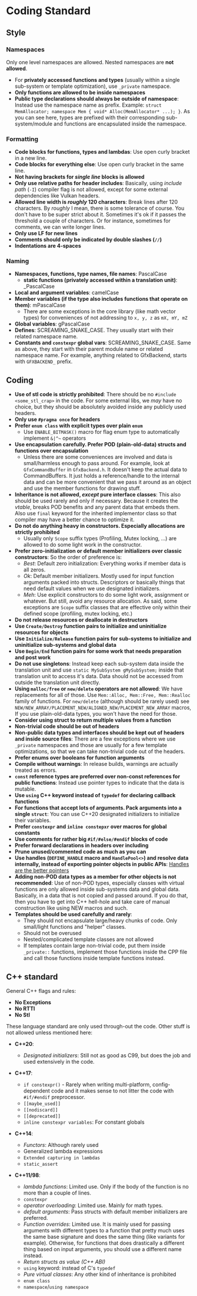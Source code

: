 # Coding Standard

## Style
### Namespaces
Only one level namespaces are allowed. Nested namespaces are **not allowed**. 
- For **privately accessed functions and types** (usually within a single sub-system or template optimization), use `_private` namespace.
- **Only functions are allowed to be inside namespaces**
- **Public type declarations should always be outside of namespace**: Instead use the namespace name as prefix. Example: `struct MemAllocator; namespace Mem { void* Alloc(MemAllocator* ...); }`. As you can see here, types are prefixed with their corresponding sub-system/module and functions are encapsulated inside the namespace.

### Formatting
- **Code blocks for functions, types and lambdas**: Use open curly bracket in a new line.
- **Code blocks for everything else**: Use open curly bracket in the same line.
- **Not having brackets for *single line* blocks is allowed**
- **Only use relative paths for header includes**: Basically, using *include path* (`-I`) compiler flag is not allowed, except for some external dependencies like Vulkan headers.
- **Allowed line width is *roughly* 120 characters**: Break lines after 120 characters. By *roughly* I mean, there is some tolerance of course. You don't have to be super strict about it. Sometimes it's ok if it passes the threshold a couple of characters. Or for instance, sometimes for comments, we can write longer lines.
- **Only use LF for new lines**
- **Comments should only be indicated by double slashes (`//`)**
- **Indentations are 4-spaces**

### Naming
- **Namespaces, functions, type names, file names**: PascalCase
    - **static functions (privately accessed within a translation unit)**: _PascalCase
- **Local and argument variables**: camelCase
- **Member variables (if the type also includes functions that operate on them)**: mPascalCase
    - There are some exceptions in the core library (like math vector types) for conveniences of not addressing to `x, y, z` as `mX, mY, mZ`
- **Global variables**: gPascalCase
- **Defines**: SCREAMING_SNAKE_CASE. They usually start with their related namespace name. 
- **Constants and `constexpr` global vars**: SCREAMING_SNAKE_CASE. Same as above, they start with their parent module name or related namespace name. For example, anything related to GfxBackend, starts with `GFXBACKEND_` prefix.

## Coding 
- **Use of stl code is strictly prohibited**: There should be no `#include <some_stl_crap>` in the code. For some external libs, we *may* have no choice, but they should be absolutely avoided inside any publicly used headers.
- **Only use `#pragma once` for headers**
- **Prefer `enum class` with explicit types over plain `enum`**
    - Use `ENABLE_BITMASK()` macro for flag enum type to automatically implement `&|^~` operators
- **Use encapsulation carefully. Prefer POD (plain-old-data) structs and functions over encapsulation**
    - Unless there are some conveniences are involved and data is small/harmless enough to pass around. For example, look at `GfxCommandBuffer` in `GfxBackend.h`. It doesn't keep the actual data to CommandBuffers. It just holds a reference/handle to the internal data and can be more convenient that we pass it around as an object and use the member functions for drawing stuff. 
- **Inheritance is not allowed, *except* pure interface classes**: This also should be used rarely and only if necessary. Because it creates the *vtable*, breaks POD benefits and any parent data that embeds them. Also use `final` keyword for the inherited implementor class so that compiler may have a better chance to optimize it. 
- **Do not do anything heavy in constructors. Especially allocations are strictly prohibited**
    - Usually only `Scope` suffix types (Profiling, Mutex locking, ...) are allowed to do some light work in the constructor.
- **Prefer zero-initialization or default member initializers over classic constructors**: So the order of preference is:
    - *Best*: Default zero initialization: Everything works if member data is all zeros.
    - *Ok*: Default member initializers. Mostly used for input function arguments packed into structs. Descriptors or basically things that need default values when we use designated initializers.
    - *Meh*: Use explicit constructors to do some light work, assignment or whatever. But still, avoid any resource allocation. As said, some exceptions are `Scope` suffix classes that are effective only within their defined scope (profiling, mutex locking, etc.)
- **Do not release resources or deallocate in destructors**
- **Use `Create/Destroy` function pairs to initialize and uninitialize resources for objects**
- **Use `Initialize/Release` function pairs for sub-systems to initialize and uninitialize sub-systems and global data**
- **Use `Begin/End` function pairs for some work that needs preparation and post work**
- **Do not use singletons**: Instead keep each sub-system data inside the translation unit and use `static MySubSystem gMySubSystem;` inside that translation unit to access it's data. Data should not be accessed from outside the translation unit directly.
- **Using `malloc/free` or `new/delete` operators are not allowed**: We have replacements for all of those. Use `Mem::Alloc, Mem::Free, Mem::Realloc` family of functions. For `new/delete` (although should be rarely used) see `NEW/NEW_ARRAY/PLACEMENT_NEW/ALIGNED_NEW/PLACEMENT_NEW_ARRAY` macros, If you use plain-old-data types, you won't have the need for those.
- **Consider using struct to return multiple values from a function**
- **Non-trivial code should be out of headers**
- **Non-public data types and interfaces should be kept out of headers and inside source files**: There are a few exceptions where we use `_private` namespaces and those are usually for a few template optimizations, so that we can take non-trivial code out of the headers.
- **Prefer enums over booleans for function arguments**
- **Compile without warnings**: In release builds, warnings are actually treated as errors.
- **`const` reference types are preferred over non-const references for public functions**: Instead use pointer types to indicate that the data is mutable.
- **Use `using` C++ keyword instead of `typedef` for declaring callback functions**
- **For functions that accept lots of arguments. Pack arguments into a single `struct`**: You can use C++20 designated initializers to initialize their variables.
- **Prefer `constexpr` and `inline constepxr` over macros for global constants**
- **Use comments for rather big `#if/#else/#endif` blocks of code**
- **Prefer forward declarations in headers over including**
- **Prune unused/commented code as much as you can**
- **Use handles (`DEFINE_HANDLE` macro and `HandlePool<>`) and resolve data internally, instead of exporting pointer objects in public APIs**: [Handles are the better pointers](https://floooh.github.io/2018/06/17/handles-vs-pointers.html)
- **Adding non-POD data types as a member for other objects is not recommended**: Use of non-POD types, especially classes with virtual functions are only allowed inside sub-systems data and global data. Basically, in a data that is not copied and passed around. If you do that, then you have to get into C++ hell-hole and take care of manual construction like using NEW macros and such.
- **Templates should be used carefully and rarely**: 
    - They should not encapsulate large/heavy chunks of code. Only small/light functions and "helper" classes.
    - Should not be overused
    - Nested/complicated template classes are not allowed
    - If templates contain large non-trivial code, put them inside `_private::` functions, implement those functions inside the CPP file and call those functions inside template functions instead.

## C++ standard
General C++ flags and rules:
- **No Exceptions**
- **No RTTI**
- **No Stl**

These language standard are only used through-out the code. Other stuff is not allowed unless mentioned here:
- **C++20**:
    - *Designated initializers*: Still not as good as C99, but does the job and used extensively in the code.
    
- **C++17**:
    - `if constexpr()` - Rarely when writing multi-platform, config-dependent code and it makes sense to not litter the code with `#if/#endif` preprocessor.
    - `[[maybe_used]]`
    - `[[nodiscard]]`
    - `[[deprecated]]`
    - `inline constexpr variables`: For constant globals
     
- **C++14**:
    - *Functors*: Although rarely used
    - Generalized lambda expressions
    - `Extended capturing in lambdas`
    - `static_assert`
     
- **C++11/98**:
    - *lambda functions*: Limited use. Only if the body of the function is no more than a couple of lines.
    - `constexpr`
    - *operator overloading*: Limited use. Mainly for math types.
    - *default arguments*: Pass structs with default member initializers are preferred.
    - *Function overrides*: Limited use. It is mainly used for passing arguments with different types to a function that pretty much uses the same base signature and does the same thing (like variants for example). Otherwise, for functions that does drastically a different thing based on input arguments, you should use a different name instead.
    - *Return structs as value (C++ ABI)* 
    - `using` keyword: instead of C's `typedef`
    - *Pure virtual classes*: Any other kind of inheritance is prohibited
    - `enum class`
    - `namespace`/`using namespace`
    
